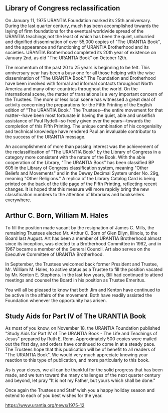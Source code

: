 

## Library of Congress reclassification

On January 11, 1975 URANTIA Foundation marked its 25th anniversary. During the last quarter century, much has been accomplished towards the laying of firm foundations for the eventual worldwide spread of the URANTIA teachings,not the least of which has been the quiet, unhurried and dignified dissemination of over 55,000 copies of "The URANTIA Book", and the appearance and functioning of URANTIA Brotherhood and its societies. URANTIA Brotherhood completed its 20th year of existence on January 2nd, as did "The URANTIA Book" on October 12th.

The momentum of the past 20 to 25 years is beginning to be felt. This anniversary year has been a busy one for all those helping with the wise dissemination of "The URANTIA Book." The Foundation and Brotherhood have been involved with formal and informal contacts throughout North America and many other countries throughout the world. On the international scene, the matter of translations is a very important concern of the Trustees. The more or less local scene has witnessed a great deal of activity concerning the preparations for the Fifth Printing of the English edition of "The URANTIA Book." The Trustees--the entire movement for that matter--have been most fortunate in having the quiet, able and unselfish assistance of Paul Rydell--so freely given over the years--towards the completion of this Fifth Printing. The unique combination of his congeniality and technical knowledge have rendered Paul an invaluable contributor to the success of the URANTIA message.

An accomplishment of more than passing interest was the achievement of the reclassification of "The URANTIA Book" by the Library of Congress in a category more consistent with the nature of the Book. With the able cooperation of the Library, "The URANTIA Book" has been classified BP 605 in the Library of Congress classification system, meaning "Other Beliefs and Movements" and in the Dewey Decimal System under No. 29g, meaning "Other Religions." A replica of the Library Catalog Card is being printed on the back of the title page of the Fifth Printing, reflecting recent changes. It is hoped that this measure will more rapidly bring the new classification numbers to the attention of librarians and booksellers everywhere.

## Arthur C. Born, William M. Hales

To fill the position made vacant by the resignation of James C. Mills, the remaining Trustees elected Mr. Arthur C. Born of Glen Ellyn, Illinois, to the Board last August. Art has been a member of URANTIA Brotherhood almost since its inception, was elected to a Brotherhood Committee in 1962, and in 1967 became a member of the General Council. Art also serves on the Executive Committee of URANTIA Brotherhood.

In September, the Trustees welcomed back former President and Trustee, Mr. William M. Hales, to active status as a Trustee to fill the position vacated by Mr. Kenton E. Stephens. In the last few years, Bill had continued to attend meetings and counsel the Board in his position as Trustee Emeritus.

You will all be pleased to know that both Jim and Kenton have continued to be active in the affairs of the movement. Both have readily assisted the Foundation whenever the opportunity has arisen.

## Study Aids for Part IV of The URANTIA Book

As most of you know, on November 18, the URANTIA Foundation published "Study Aids for Part IV of The URANTIA Book - The Life and Teachings of Jesus" prepared by Ruth E. Renn. Approximately 500 copies were mailed out the first day, and orders have continued to come in at a steady pace. The Trustees hope that this publication will be of benefit to all readers of "The URANTIA Book". We would very much appreciate knowing your reaction to this type of publication, and more particularly to this book.

As is year closes, we all can be thankful for the solid progress that has been made, and we turn toward the many challenges of the next quarter century and beyond, let pray "It is not my Father, but yours which shall be done."

Once again the Trustees and Staff wish you a happy holiday season and extend to each of you best wishes for the year.

https://www.urantia.org/news/1975-12